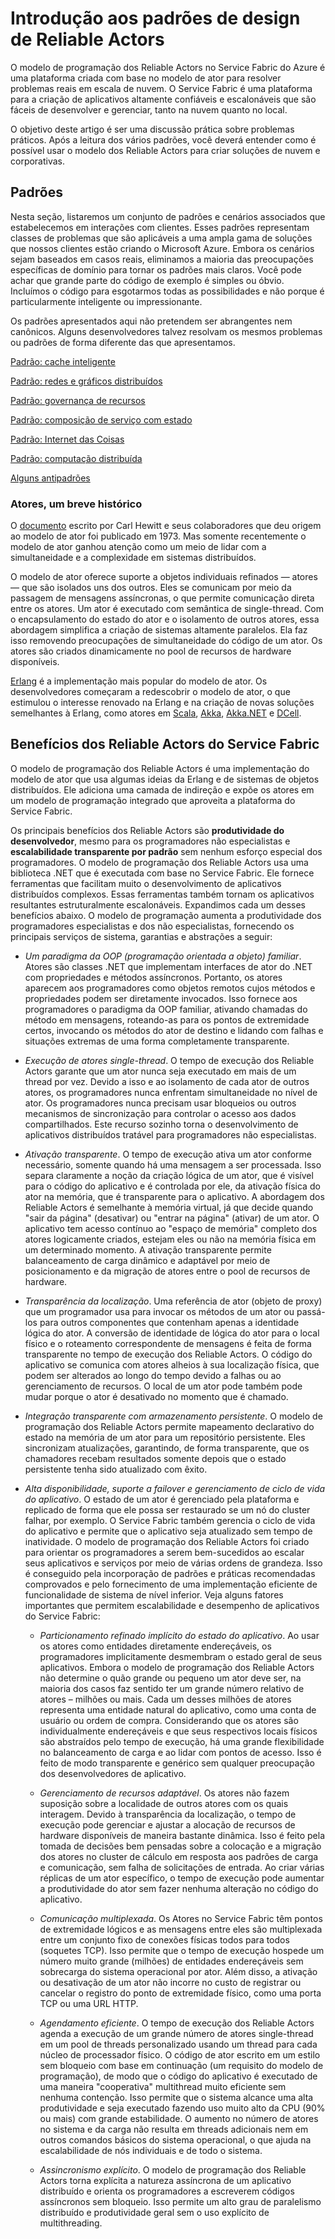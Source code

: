 <properties
   pageTitle="Padrões e antipadrões dos Reliable Actors | Microsoft Azure"
   description="Fornece uma visão geral do modelo de programação do ator, padrões de design que funcionam bem com Reliable Actors do Service Fabric e alguns antipadrões a serem evitados."
   services="service-fabric"
   documentationCenter=".net"
   authors="vturecek"
   manager="timlt"
   editor=""/>

<tags
   ms.service="service-fabric"
   ms.devlang="dotnet"
   ms.topic="article"
   ms.tgt_pltfrm="NA"
   ms.workload="NA"
   ms.date="08/11/2015"
   ms.author="vturecek"/>

# Introdução aos padrões de design de Reliable Actors

O modelo de programação dos Reliable Actors no Service Fabric do Azure é uma plataforma criada com base no modelo de ator para resolver problemas reais em escala de nuvem. O Service Fabric é uma plataforma para a criação de aplicativos altamente confiáveis e escalonáveis que são fáceis de desenvolver e gerenciar, tanto na nuvem quanto no local.

O objetivo deste artigo é ser uma discussão prática sobre problemas práticos. Após a leitura dos vários padrões, você deverá entender como é possível usar o modelo dos Reliable Actors para criar soluções de nuvem e corporativas.

## Padrões

Nesta seção, listaremos um conjunto de padrões e cenários associados que estabelecemos em interações com clientes. Esses padrões representam classes de problemas que são aplicáveis a uma ampla gama de soluções que nossos clientes estão criando o Microsoft Azure. Embora os cenários sejam baseados em casos reais, eliminamos a maioria das preocupações específicas de domínio para tornar os padrões mais claros. Você pode achar que grande parte do código de exemplo é simples ou óbvio. Incluímos o código para esgotarmos todas as possibilidades e não porque é particularmente inteligente ou impressionante.

Os padrões apresentados aqui não pretendem ser abrangentes nem canônicos. Alguns desenvolvedores talvez resolvam os mesmos problemas ou padrões de forma diferente das que apresentamos.

[Padrão: cache inteligente](service-fabric-reliable-actors-pattern-smart-cache.md)

[Padrão: redes e gráficos distribuídos](service-fabric-reliable-actors-pattern-distributed-networks-and-graphs.md)

[Padrão: governança de recursos](service-fabric-reliable-actors-pattern-resource-governance.md)

[Padrão: composição de serviço com estado](service-fabric-reliable-actors-pattern-stateful-service-composition.md)

[Padrão: Internet das Coisas](service-fabric-reliable-actors-pattern-internet-of-things.md)

[Padrão: computação distribuída](service-fabric-reliable-actors-pattern-distributed-computation.md)

[Alguns antipadrões](service-fabric-reliable-actors-anti-patterns.md)

### Atores, um breve histórico

O [documento](http://dl.acm.org/citation.cfm?id=1624804) escrito por Carl Hewitt e seus colaboradores que deu origem ao modelo de ator foi publicado em 1973. Mas somente recentemente o modelo de ator ganhou atenção como um meio de lidar com a simultaneidade e a complexidade em sistemas distribuídos.

O modelo de ator oferece suporte a objetos individuais refinados — atores — que são isolados uns dos outros. Eles se comunicam por meio da passagem de mensagens assíncronas, o que permite comunicação direta entre os atores. Um ator é executado com semântica de single-thread. Com o encapsulamento do estado do ator e o isolamento de outros atores, essa abordagem simplifica a criação de sistemas altamente paralelos. Ela faz isso removendo preocupações de simultaneidade do código de um ator. Os atores são criados dinamicamente no pool de recursos de hardware disponíveis.

[Erlang](http://www.erlang.org/) é a implementação mais popular do modelo de ator. Os desenvolvedores começaram a redescobrir o modelo de ator, o que estimulou o interesse renovado na Erlang e na criação de novas soluções semelhantes à Erlang, como atores em [Scala](http://www.scala-lang.org/), [Akka](http://akka.io), [Akka.NET](http://getakka.net/) e [DCell](http://research.microsoft.com/pubs/75988/dcell.pdf).

## Benefícios dos Reliable Actors do Service Fabric

O modelo de programação dos Reliable Actors é uma implementação do modelo de ator que usa algumas ideias da Erlang e de sistemas de objetos distribuídos. Ele adiciona uma camada de indireção e expõe os atores em um modelo de programação integrado que aproveita a plataforma do Service Fabric.

Os principais benefícios dos Reliable Actors são **produtividade do desenvolvedor**, mesmo para os programadores não especialistas e **escalabilidade transparente por padrão** sem nenhum esforço especial dos programadores. O modelo de programação dos Reliable Actors usa uma biblioteca .NET que é executada com base no Service Fabric. Ele fornece ferramentas que facilitam muito o desenvolvimento de aplicativos distribuídos complexos. Essas ferramentas também tornam os aplicativos resultantes estruturalmente escalonáveis. Expandimos cada um desses benefícios abaixo. O modelo de programação aumenta a produtividade dos programadores especialistas e dos não especialistas, fornecendo os principais serviços de sistema, garantias e abstrações a seguir:

* *Um paradigma da OOP (programação orientada a objeto) familiar*. Atores são classes .NET que implementam interfaces de ator do .NET com propriedades e métodos assíncronos. Portanto, os atores aparecem aos programadores como objetos remotos cujos métodos e propriedades podem ser diretamente invocados. Isso fornece aos programadores o paradigma da OOP familiar, ativando chamadas do método em mensagens, roteando-as para os pontos de extremidade certos, invocando os métodos do ator de destino e lidando com falhas e situações extremas de uma forma completamente transparente.

* *Execução de atores single-thread*. O tempo de execução dos Reliable Actors garante que um ator nunca seja executado em mais de um thread por vez. Devido a isso e ao isolamento de cada ator de outros atores, os programadores nunca enfrentam simultaneidade no nível de ator. Os programadores nunca precisam usar bloqueios ou outros mecanismos de sincronização para controlar o acesso aos dados compartilhados. Este recurso sozinho torna o desenvolvimento de aplicativos distribuídos tratável para programadores não especialistas.

* *Ativação transparente*. O tempo de execução ativa um ator conforme necessário, somente quando há uma mensagem a ser processada. Isso separa claramente a noção da criação lógica de um ator, que é visível para o código do aplicativo e é controlada por ele, da ativação física do ator na memória, que é transparente para o aplicativo. A abordagem dos Reliable Actors é semelhante à memória virtual, já que decide quando "sair da página" (desativar) ou "entrar na página" (ativar) de um ator. O aplicativo tem acesso contínuo ao "espaço de memória" completo dos atores logicamente criados, estejam eles ou não na memória física em um determinado momento. A ativação transparente permite balanceamento de carga dinâmico e adaptável por meio de posicionamento e da migração de atores entre o pool de recursos de hardware.

* *Transparência da localização*. Uma referência de ator (objeto de proxy) que um programador usa para invocar os métodos de um ator ou passá-los para outros componentes que contenham apenas a identidade lógica do ator. A conversão de identidade de lógica do ator para o local físico e o roteamento correspondente de mensagens é feita de forma transparente no tempo de execução dos Reliable Actors. O código do aplicativo se comunica com atores alheios à sua localização física, que podem ser alterados ao longo do tempo devido a falhas ou ao gerenciamento de recursos. O local de um ator pode também pode mudar porque o ator é desativado no momento que é chamado.

* *Integração transparente com armazenamento persistente*. O modelo de programação dos Reliable Actors permite mapeamento declarativo do estado na memória de um ator para um repositório persistente. Eles sincronizam atualizações, garantindo, de forma transparente, que os chamadores recebam resultados somente depois que o estado persistente tenha sido atualizado com êxito.

* *Alta disponibilidade, suporte a failover e gerenciamento de ciclo de vida do aplicativo*. O estado de um ator é gerenciado pela plataforma e replicado de forma que ele possa ser restaurado se um nó do cluster falhar, por exemplo. O Service Fabric também gerencia o ciclo de vida do aplicativo e permite que o aplicativo seja atualizado sem tempo de inatividade. O modelo de programação dos Reliable Actors foi criado para orientar os programadores a serem bem-sucedidos ao escalar seus aplicativos e serviços por meio de várias ordens de grandeza. Isso é conseguido pela incorporação de padrões e práticas recomendadas comprovados e pelo fornecimento de uma implementação eficiente de funcionalidade de sistema de nível inferior. Veja alguns fatores importantes que permitem escalabilidade e desempenho de aplicativos do Service Fabric:

  * *Particionamento refinado implícito do estado do aplicativo*. Ao usar os atores como entidades diretamente endereçáveis, os programadores implicitamente desmembram o estado geral de seus aplicativos. Embora o modelo de programação dos Reliable Actors não determine o quão grande ou pequeno um ator deve ser, na maioria dos casos faz sentido ter um grande número relativo de atores – milhões ou mais. Cada um desses milhões de atores representa uma entidade natural do aplicativo, como uma conta de usuário ou ordem de compra. Considerando que os atores são individualmente endereçáveis e que seus respectivos locais físicos são abstraídos pelo tempo de execução, há uma grande flexibilidade no balanceamento de carga e ao lidar com pontos de acesso. Isso é feito de modo transparente e genérico sem qualquer preocupação dos desenvolvedores de aplicativo.

  * *Gerenciamento de recursos adaptável*. Os atores não fazem suposição sobre a localidade de outros atores com os quais interagem. Devido à transparência da localização, o tempo de execução pode gerenciar e ajustar a alocação de recursos de hardware disponíveis de maneira bastante dinâmica. Isso é feito pela tomada de decisões bem pensadas sobre a colocação e a migração dos atores no cluster de cálculo em resposta aos padrões de carga e comunicação, sem falha de solicitações de entrada. Ao criar várias réplicas de um ator específico, o tempo de execução pode aumentar a produtividade do ator sem fazer nenhuma alteração no código do aplicativo.

  * *Comunicação multiplexada*. Os Atores no Service Fabric têm pontos de extremidade lógicos e as mensagens entre eles são multiplexada entre um conjunto fixo de conexões físicas todos para todos (soquetes TCP). Isso permite que o tempo de execução hospede um número muito grande (milhões) de entidades endereçáveis sem sobrecarga do sistema operacional por ator. Além disso, a ativação ou desativação de um ator não incorre no custo de registrar ou cancelar o registro do ponto de extremidade físico, como uma porta TCP ou uma URL HTTP.

  * *Agendamento eficiente*. O tempo de execução dos Reliable Actors agenda a execução de um grande número de atores single-thread em um pool de threads personalizado usando um thread para cada núcleo de processador físico. O código de ator escrito em um estilo sem bloqueio com base em continuação (um requisito do modelo de programação), de modo que o código do aplicativo é executado de uma maneira "cooperativa" multithread muito eficiente sem nenhuma contenção. Isso permite que o sistema alcance uma alta produtividade e seja executado fazendo uso muito alto da CPU (90% ou mais) com grande estabilidade. O aumento no número de atores no sistema e da carga não resulta em threads adicionais nem em outros comandos básicos do sistema operacional, o que ajuda na escalabilidade de nós individuais e de todo o sistema.

  * *Assincronismo explícito*. O modelo de programação dos Reliable Actors torna explícita a natureza assíncrona de um aplicativo distribuído e orienta os programadores a escreverem códigos assíncronos sem bloqueio. Isso permite um alto grau de paralelismo distribuído e produtividade geral sem o uso explícito de multithreading.

<!---HONumber=AcomDC_0121_2016-->